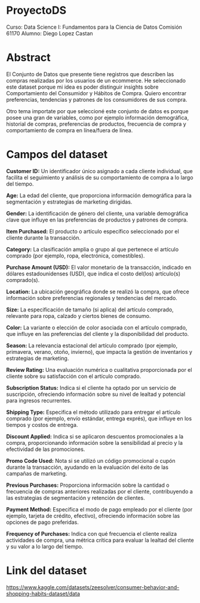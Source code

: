 # ProyectoDS

Curso: Data Science I: Fundamentos para la Ciencia de Datos
Comisión 61170
Alumno: Diego Lopez Castan


# Abstract

El Conjunto de Datos que presente tiene registros que describen las compras realizadas por los usuarios de un ecommerce. He seleccionado este dataset porque mi idea es poder distinguir insights sobre Comportamiento del Consumidor y Hábitos de Compra. Quiero encontrar preferencias, tendencias y patrones de los consumidores de sus compra.

Otro tema importate por que seleccioné este conjunto de datos es porque posee una gran de variables, como por ejemplo información demográfica, historial de compras, preferencias de productos, frecuencia de compra y comportamiento de compra en línea/fuera de línea.


# Campos del dataset

**Customer ID:** Un identificador único asignado a cada cliente individual, que facilita el seguimiento y análisis de su comportamiento de compra a lo largo del tiempo.

**Age:** La edad del cliente, que proporciona información demográfica para la segmentación y estrategias de marketing dirigidas.

**Gender:** La identificación de género del cliente, una variable demográfica clave que influye en las preferencias de productos y patrones de compra.

**Item Purchased:** El producto o artículo específico seleccionado por el cliente durante la transacción.

**Category:** La clasificación amplia o grupo al que pertenece el artículo comprado (por ejemplo, ropa, electrónica, comestibles).

**Purchase Amount (USD):** El valor monetario de la transacción, indicado en dólares estadounidenses (USD), que indica el costo del(los) artículo(s) comprado(s).

**Location:** La ubicación geográfica donde se realizó la compra, que ofrece información sobre preferencias regionales y tendencias del mercado.

**Size:** La especificación de tamaño (si aplica) del artículo comprado, relevante para ropa, calzado y ciertos bienes de consumo.

**Color:** La variante o elección de color asociada con el artículo comprado, que influye en las preferencias del cliente y la disponibilidad del producto.

**Season:** La relevancia estacional del artículo comprado (por ejemplo, primavera, verano, otoño, invierno), que impacta la gestión de inventarios y estrategias de marketing.

**Review Rating:** Una evaluación numérica o cualitativa proporcionada por el cliente sobre su satisfacción con el artículo comprado.

**Subscription Status:** Indica si el cliente ha optado por un servicio de suscripción, ofreciendo información sobre su nivel de lealtad y potencial para ingresos recurrentes.

**Shipping Type:** Especifica el método utilizado para entregar el artículo comprado (por ejemplo, envío estándar, entrega exprés), que influye en los tiempos y costos de entrega.

**Discount Applied:** Indica si se aplicaron descuentos promocionales a la compra, proporcionando información sobre la sensibilidad al precio y la efectividad de las promociones.

**Promo Code Used:** Nota si se utilizó un código promocional o cupón durante la transacción, ayudando en la evaluación del éxito de las campañas de marketing.

**Previous Purchases:** Proporciona información sobre la cantidad o frecuencia de compras anteriores realizadas por el cliente, contribuyendo a las estrategias de segmentación y retención de clientes.

**Payment Method:** Especifica el modo de pago empleado por el cliente (por ejemplo, tarjeta de crédito, efectivo), ofreciendo información sobre las opciones de pago preferidas.

**Frequency of Purchases:** Indica con qué frecuencia el cliente realiza actividades de compra, una métrica crítica para evaluar la lealtad del cliente y su valor a lo largo del tiempo.

# Link del dataset
https://www.kaggle.com/datasets/zeesolver/consumer-behavior-and-shopping-habits-dataset/data
